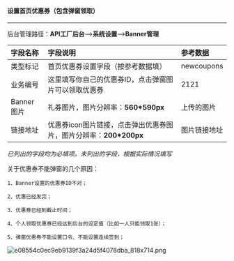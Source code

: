 #### 设置首页优惠券（包含弹窗领取）

---

后台管理路径：**API工厂后台**——&gt;**系统设置**——&gt;**Banner管理**

| 字段名称 | 字段说明 | 参考数据 |
| :--- | :--- | :--- |
| 类型标记 | 首页优惠券设置字段（按参考数据填） | newcoupons |
| 业务编号 | 这里填写你自己的优惠券ID，点击弹窗图片可以领取优惠券 | 2121 |
| Banner图片 | 礼券图片，图片分辨率：**560\*590px** | 上传的图片 |
| 链接地址 | 优惠券icon图片链接，点击弹出优惠券图片，图片分辨率：**200\*200px** | 图片链接地址 |

_已列出的字段均为必填项。未列出的字段，根据实际情况填写_

关于优惠券不能弹窗的几个原因：

```
1、Banner设置的优惠券ID不对；

2、优惠已经发完；

3、优惠券已经到截止时间；

4、个人领取优惠券已经达到后台的设定值（比如一人只能领取1张）；

5、弹窗优惠券不能设置口令、不能设置连续签到；

```



![](https://daxue.qinghuan.app/uploads/projects/YanXuan-API/1532fef995254dbc.png "e08554c0ec9eb9139f3a24d5f4078dba\_818x714.png")

